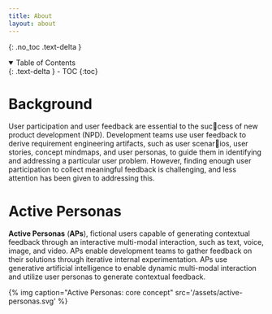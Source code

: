 ```yaml
---
title: About
layout: about
---
```


{: .no_toc .text-delta }

<details open markdown="block">
  <summary>
    Table of Contents
  </summary>
  {: .text-delta }
- TOC
{:toc}
</details>


# Background

User participation and user feedback are essential to the suc￾cess of new product development (NPD). Development teams use user feedback to derive requirement engineering artifacts, such as user scenar￾ios, user stories, concept mindmaps, and user personas, to guide them in identifying and addressing a particular user problem. However, finding enough user participation to collect meaningful feedback is challenging, and less attention has been given to addressing this.


# Active Personas

**Active Personas** (**APs**), fictional users capable of generating contextual feedback through an interactive multi-modal interaction, such as text, voice, image, and video. APs enable development teams to gather feedback on their solutions through iterative internal experimentation. APs use generative artificial intelligence to enable dynamic multi-modal interaction and utilize user personas to generate contextual feedback.


{% img caption="Active Personas: core concept" src='/assets/active-personas.svg' %}

